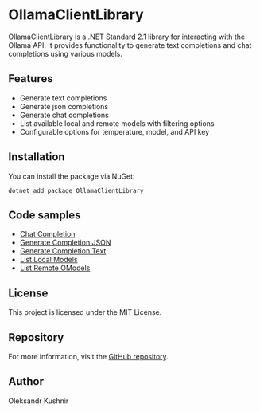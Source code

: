# OllamaClientLibrary
OllamaClientLibrary is a .NET Standard 2.1 library for interacting with the Ollama API. It provides functionality to generate text completions and chat completions using various models.

## Features
- Generate text completions
- Generate json completions
- Generate chat completions
- List available local and remote models with filtering options
- Configurable options for temperature, model, and API key

## Installation
You can install the package via NuGet:
```
dotnet add package OllamaClientLibrary
```

## Code samples
- [Chat Completion](https://github.com/kpobb1989/OllamaClientLibrary/tree/master/samples/ChatCompletion)
- [Generate Completion JSON](https://github.com/kpobb1989/OllamaClientLibrary/tree/master/samples/GenerateCompletionJson)
- [Generate Completion Text](https://github.com/kpobb1989/OllamaClientLibrary/tree/master/samples/GenerateCompletionText)
- [List Local Models](
https://github.com/kpobb1989/OllamaClientLibrary/tree/master/samples/ListLocalModels)
- [List Remote OModels](https://github.com/kpobb1989/OllamaClientLibrary/blob/master/samples/ListRemoteModels)

## License
This project is licensed under the MIT License.

## Repository
For more information, visit the [GitHub repository](https://github.com/kpobb1989/OllamaClientLibrary).

## Author
Oleksandr Kushnir
